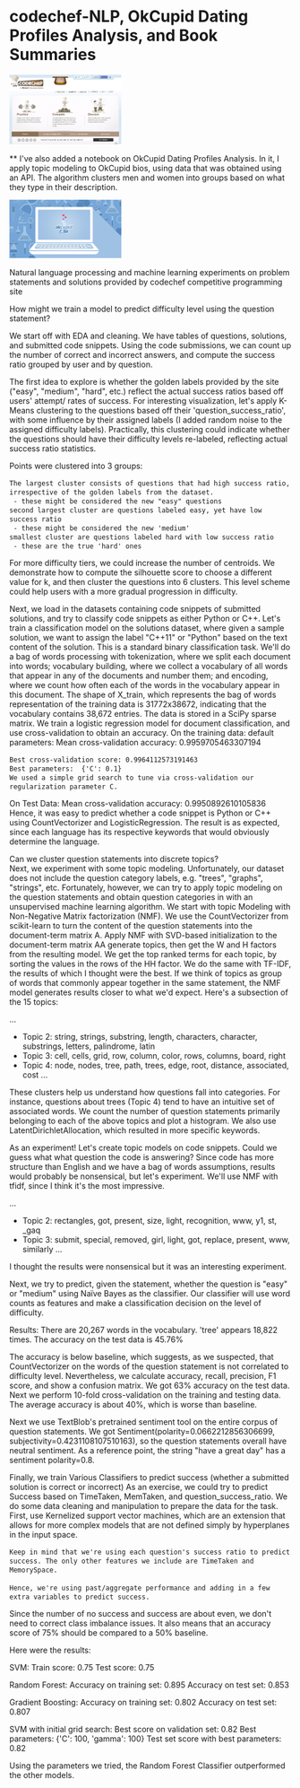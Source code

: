 # codechef-NLP, OkCupid Dating Profiles Analysis, and Book Summaries

<img src="images/codechef_page.jpg" style="width: 200px;"/>

** I've also added a notebook on OkCupid Dating Profiles Analysis.  In it, I apply topic modeling to OkCupid bios, using data that was obtained using an API.  The algorithm clusters men and women into groups based on what they type in their description.

<img src="images/okcupid_logo.jpg" style="width: 200px;"/>


Natural language processing and machine learning experiments on problem statements and solutions provided by codechef competitive programming site

How might we train a model to predict difficulty level using the question statement?

We start off with EDA and cleaning.  We have tables of questions, solutions, and submitted code snippets.  Using the code submissions, we can count up the number of correct and incorrect answers, and compute the success ratio grouped by user and by question.

The first idea to explore is whether the golden labels provided by the site ("easy", "medium", "hard", etc.) reflect the actual success ratios based off users' attempt/ rates of success.  For interesting visualization, let's apply K-Means clustering to the questions based off their 'question_success_ratio', with some influence by their assigned labels (I added random noise to the assigned difficulty labels).  Practically, this clustering could indicate whether the questions should have their difficulty levels re-labeled, reflecting actual success ratio statistics.

Points were clustered into 3 groups:

    The largest cluster consists of questions that had high success ratio, irrespective of the golden labels from the dataset.
     - these might be considered the new "easy" questions
    second largest cluster are questions labeled easy, yet have low success ratio
     - these might be considered the new 'medium'
    smallest cluster are questions labeled hard with low success ratio
     - these are the true 'hard' ones

For more difficulty tiers, we could increase the number of centroids.  We demonstrate how to compute the silhouette score to choose a different value for k, and then cluster the questions into 6 clusters.  This level scheme could help users with a more gradual progression in difficulty.


Next, we load in the datasets containing code snippets of submitted solutions, and try to classify code snippets as either Python or C++.  Let's train a classification model on the solutions dataset, where given a sample solution, we want to assign the label "C++11" or "Python" based on the text content of the solution. This is a standard binary classification task.
We'll do a bag of words processing with tokenization, where we split each document into words; vocabulary building, where we collect a vocabulary of all words that appear in any of the documents and number them; and encoding, where we count how often each of the words in the vocabulary appear in this document.
The shape of X_train, which represents the bag of words representation of the training data is 31772x38672, indicating that the vocabulary contains 38,672 entries. The data is stored in a SciPy sparse matrix.
We train a logistic regression model for document classification, and use cross-validation to obtain an accuracy.  On the training data:
    default parameters:   Mean cross-validation accuracy: 0.9959705463307194

    Best cross-validation score: 0.9964112573191463
    Best parameters:  {'C': 0.1}
    We used a simple grid search to tune via cross-validation our regularization parameter C.

On Test Data:
Mean cross-validation accuracy: 0.9950892610105836
Hence, it was easy to predict whether a code snippet is Python or C++ using CountVectorizer and LogisticRegression.  The result is as expected, since each language has its respective keywords that would obviously determine the language.

Can we cluster question statements into discrete topics?  
Next, we experiment with some topic modeling.  Unfortunately, our dataset does not include the question category labels, e.g. "trees", "graphs", "strings", etc.  Fortunately, however, we can try to apply topic modeling on the question statements and obtain question categories in with an unsupervised machine learning algorithm.  We start with topic Modeling with Non-Negative Matrix factorization (NMF).  We use the CountVectorizer from scikit-learn to turn the content of the question statements into the document-term matrix A.  Apply NMF with SVD-based initialization to the document-term matrix AA generate topics, then get the W and H factors from the resulting model.  We get the top ranked terms for each topic, by sorting the values in the rows of the HH factor.  We do the same with TF-IDF, the results of which I thought were the best.  If we think of topics as group of words that commonly appear together in the same statement, the NMF model generates results closer to what we'd expect.  Here's a subsection of the 15 topics:

...
 - Topic 2: string, strings, substring, length, characters, character, substrings, letters, palindrome, latin
 - Topic 3: cell, cells, grid, row, column, color, rows, columns, board, right
 - Topic 4: node, nodes, tree, path, trees, edge, root, distance, associated, cost
...

These clusters help us understand how questions fall into categories. For instance, questions about trees (Topic 4) tend to have an intuitive set of associated words.  We count the number of question statements primarily belonging to each of the above topics and plot a histogram.  We also use LatentDirichletAllocation, which resulted in more specific keywords.

As an experiment! Let's create topic models on code snippets.  Could we guess what what question the code is answering? Since code has more structure than English and we have a bag of words assumptions, results would probably be nonsensical, but let's experiment. We'll use NMF with tfidf, since I think it's the most impressive.

...
 - Topic 2: rectangles, got, present, size, light, recognition, www, y1, st, _gaq
 - Topic 3: submit, special, removed, girl, light, got, replace, present, www, similarly
...

I thought the results were nonsensical but it was an interesting experiment.


Next, we try to predict, given the statement, whether the question is "easy" or "medium" using Naïve Bayes as the classifier.  Our classifier will use word counts as features and make a classification decision on the level of difficulty.

Results:
There are 20,267 words in the vocabulary.
'tree' appears 18,822 times.
The accuracy on the test data is 45.76%

The accuracy is below baseline, which suggests, as we suspected, that CountVectorizer on the words of the question statement is not correlated to difficulty level.  Nevertheless, we calculate accuracy, recall, precision, F1 score, and show a confusion matrix.  We got 63% accuracy on the test data.
Next we perform 10-fold cross-validation on the training and testing data. The average accuracy is about 40%, which is worse than baseline.


Next we use TextBlob's pretrained sentiment tool on the entire corpus of question statements. We got Sentiment(polarity=0.0662212856306699, subjectivity=0.4231108107510163), so the question statements overall have neutral sentiment.  As a reference point, the string "have a great day" has a sentiment polarity=0.8.


Finally, we train Various Classifiers to predict success (whether a submitted solution is correct or incorrect)
As an exercise, we could try to predict Success based on TimeTaken, MemTaken, and question_success_ratio.  We do some data cleaning and manipulation to prepare the data for the task.
First, use Kernelized support vector machines, which are an extension that allows for more complex models that are not defined simply by hyperplanes in the input space.

    Keep in mind that we're using each question's success ratio to predict success. The only other features we include are TimeTaken and MemorySpace.

    Hence, we're using past/aggregate performance and adding in a few extra variables to predict success.


Since the number of no success and success are about even, we don't need to correct class imbalance issues. It also means that an accuracy score of 75% should be compared to a 50% baseline.

Here were the results:

SVM:
Train score: 0.75
Test score: 0.75

Random Forest:
Accuracy on training set: 0.895
Accuracy on test set: 0.853

Gradient Boosting:
Accuracy on training set: 0.802
Accuracy on test set: 0.807

SVM with initial grid search:
Best score on validation set: 0.82
Best parameters:  {'C': 100, 'gamma': 100}
Test set score with best parameters: 0.82

Using the parameters we tried, the Random Forest Classifier outperformed the other models.

